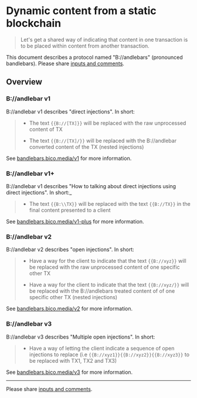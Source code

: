 # Dynamic content from a static blockchain

> Let's get a shared way of indicating that content in one transaction is to be placed within content from another transaction.

This document describes a protocol named "B://andlebars" (pronounced bandlebars).
Please share [inputs and comments](https://github.com/bico-media/bandlebars/issues).

## Overview

### B://andlebar v1

B://andlebar v1 describes "direct injections". In short: 

> - The text `{{B://[TX]}}` will be replaced with the raw unprocessed content of TX
>
> - The text `{{B://[TX]/}}` will be replaced with the B://andlebar converted content of the TX (nested injections)

See [bandlebars.bico.media/v1](http://bandlebars.bico.media/v1) for more information.


### B://andlebar v1+

B://andlebar v1 describes "How to talking about direct injections using direct injections". In short:_


> - The text `{{B:\\TX}}` will be replaced with the text `{{B://TX}}` in the final content presented to a client 

See [bandlebars.bico.media/v1-plus](http://bandlebars.bico.media/v1-plus) for more information.


### B://andlebar v2

B://andlebar v2 describes "open injections". In short: 

> - Have a way for the client to indicate that the text `{{B://xyz}}` will be replaced with the raw unprocessed content of one specific other TX
> 
> - Have a way for the client to indicate that the text `{{B://xyz/}}` will be replaced with the B://andlebars treated content of of one specific other TX (nested injections)

See [bandlebars.bico.media/v2](http://bandlebars.bico.media/v2) for more information.



### B://andlebar v3

B://andlebar v3 describes "Multiple open injections". In short: 

> - Have a way of letting the client indicate a sequence of open injections to replace (i.e `{{B://xyz1}}{{B://xyz2}}{{B://xyz3}}` to be replaced with TX1, TX2 and TX3)

See [bandlebars.bico.media/v3](http://bandlebars.bico.media/v3) for more information.

----

Please share [inputs and comments](https://github.com/bico-media/bandlebars/issues).

